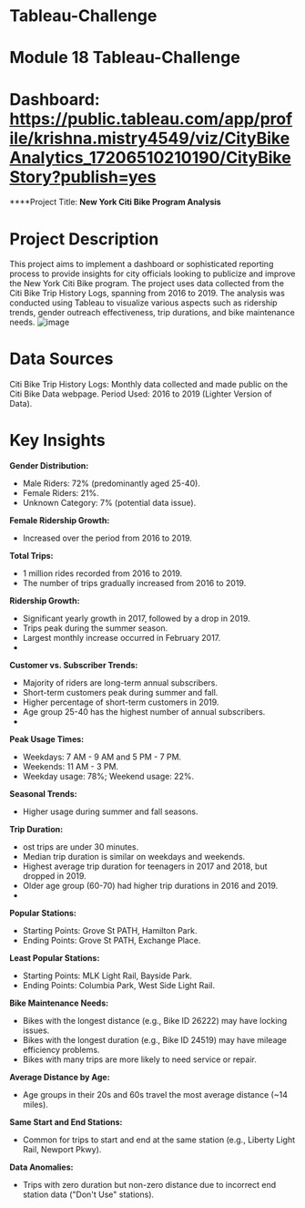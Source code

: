 # Tableau-Challenge
# Module 18 Tableau-Challenge

# Dashboard: https://public.tableau.com/app/profile/krishna.mistry4549/viz/CityBikeAnalytics_17206510210190/CityBikeStory?publish=yes

****Project Title: **New York Citi Bike Program Analysis**

# **Project Description**
This project aims to implement a dashboard or sophisticated reporting process to provide insights for city officials looking to publicize and improve the New York Citi Bike program. The project uses data collected from the Citi Bike Trip History Logs, spanning from 2016 to 2019. The analysis was conducted using Tableau to visualize various aspects such as ridership trends, gender outreach effectiveness, trip durations, and bike maintenance needs.
![image](https://github.com/krishnamistry46/Tableau-Challenge/assets/161100536/2ae1f887-0ac6-4fdd-9f69-b461f7384507)

# **Data Sources**
Citi Bike Trip History Logs: Monthly data collected and made public on the Citi Bike Data webpage.
Period Used: 2016 to 2019 (Lighter Version of Data).

# Key Insights

**Gender Distribution:**

- Male Riders: 72% (predominantly aged 25-40).
- Female Riders: 21%.
- Unknown Category: 7% (potential data issue).

**Female Ridership Growth:**

- Increased over the period from 2016 to 2019.

**Total Trips:**

- 1 million rides recorded from 2016 to 2019.
- The number of trips gradually increased from 2016 to 2019.

**Ridership Growth:**

- Significant yearly growth in 2017, followed by a drop in 2019.
- Trips peak during the summer season.
- Largest monthly increase occurred in February 2017.
- 
**Customer vs. Subscriber Trends:**

- Majority of riders are long-term annual subscribers.
- Short-term customers peak during summer and fall.
- Higher percentage of short-term customers in 2019.
- Age group 25-40 has the highest number of annual subscribers.
- 
**Peak Usage Times:**

- Weekdays: 7 AM - 9 AM and 5 PM - 7 PM.
- Weekends: 11 AM - 3 PM.
- Weekday usage: 78%; Weekend usage: 22%.

**Seasonal Trends:**

- Higher usage during summer and fall seasons.
  
**Trip Duration:**

- ost trips are under 30 minutes.
- Median trip duration is similar on weekdays and weekends.
- Highest average trip duration for teenagers in 2017 and 2018, but dropped in 2019.
- Older age group (60-70) had higher trip durations in 2016 and 2019.
- 
**Popular Stations:**

- Starting Points: Grove St PATH, Hamilton Park.
- Ending Points: Grove St PATH, Exchange Place.

**Least Popular Stations:**

- Starting Points: MLK Light Rail, Bayside Park.
- Ending Points: Columbia Park, West Side Light Rail.

**Bike Maintenance Needs:**

- Bikes with the longest distance (e.g., Bike ID 26222) may have locking issues.
- Bikes with the longest duration (e.g., Bike ID 24519) may have mileage efficiency problems.
- Bikes with many trips are more likely to need service or repair.

**Average Distance by Age:**

- Age groups in their 20s and 60s travel the most average distance (~14 miles).

**Same Start and End Stations:**

- Common for trips to start and end at the same station (e.g., Liberty Light Rail, Newport Pkwy).

**Data Anomalies:**

- Trips with zero duration but non-zero distance due to incorrect end station data ("Don't Use" stations).

